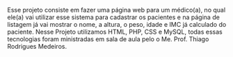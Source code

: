 Esse projeto consiste em fazer uma página web para um médico(a), no qual ele(a) vai utilizar esse sistema para cadastrar os pacientes e na página de listagem já vai mostrar o nome, a altura, o peso, idade e IMC já calculado do paciente. Nesse Projeto utilizamos HTML, PHP, CSS e MySQL, todas essas tecnologias foram ministradas em sala de aula pelo o Me. Prof. Thiago Rodrigues Medeiros.
